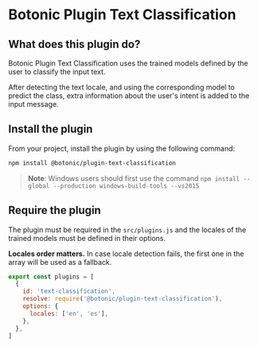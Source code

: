 # Botonic Plugin Text Classification

## What does this plugin do?

Botonic Plugin Text Classification uses the trained models defined by the user to classify the input text.

After detecting the text locale, and using the corresponding model to predict the class, extra information about the user's intent is added to the input message.

## Install the plugin

From your project, install the plugin by using the following command:

```bash
npm install @botonic/plugin-text-classification
```

> **Note**: Windows users should first use the command
> `npm install --global --production windows-build-tools --vs2015`

## Require the plugin

The plugin must be required in the `src/plugins.js` and the locales of the trained models must be defined in their options.

**Locales order matters.** In case locale detection fails, the first one in the array will be used as a fallback.

```javascript
export const plugins = [
  {
    id: 'text-classification',
    resolve: require('@botonic/plugin-text-classification'),
    options: {
      locales: ['en', 'es'],
    },
  },
]
```
